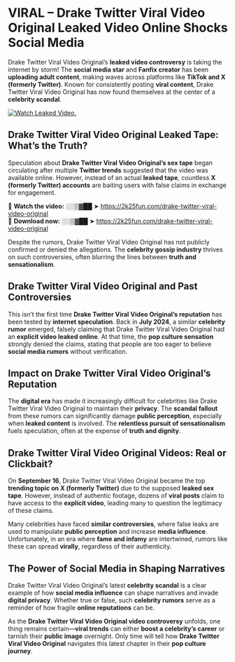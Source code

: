 # VIRAL – Drake Twitter Viral Video Original Leaked Video Online Shocks Social Media 

Drake Twitter Viral Video Original’s **leaked video controversy** is taking the internet by storm! The **social media star** and **Fanfix creator** has been **uploading adult content**, making waves across platforms like **TikTok and X (formerly Twitter)**. Known for consistently posting **viral content**, Drake Twitter Viral Video Original has now found themselves at the center of a **celebrity scandal**.  

[![Watch Leaked Video.](https://miro.medium.com/v2/resize:fit:828/format:webp/1*cilzJN44JGOrTw9NJCrNHA.gif "Watch Leaked Video")](https://2k25fun.com/drake-twitter-viral-video-original)

## **Drake Twitter Viral Video Original Leaked Tape: What’s the Truth?**  
Speculation about **Drake Twitter Viral Video Original’s sex tape** began circulating after multiple **Twitter trends** suggested that the video was available online. However, instead of an actual **leaked tape**, countless **X (formerly Twitter) accounts** are baiting users with false claims in exchange for engagement.  

🔹 **Watch the video:** ░░▒▓██ ➤ https://2k25fun.com/drake-twitter-viral-video-original  
🔹 **Download now:** ░░▒▓██ ➤ https://2k25fun.com/drake-twitter-viral-video-original  

Despite the rumors, Drake Twitter Viral Video Original has not publicly confirmed or denied the allegations. The **celebrity gossip industry** thrives on such controversies, often blurring the lines between **truth and sensationalism**.  

## **Drake Twitter Viral Video Original and Past Controversies**  
This isn’t the first time **Drake Twitter Viral Video Original’s reputation** has been tested by **internet speculation**. Back in **July 2024**, a similar **celebrity rumor** emerged, falsely claiming that Drake Twitter Viral Video Original had an **explicit video leaked online**. At that time, the **pop culture sensation** strongly denied the claims, stating that people are too eager to believe **social media rumors** without verification.  

## **Impact on Drake Twitter Viral Video Original’s Reputation**  
The **digital era** has made it increasingly difficult for celebrities like Drake Twitter Viral Video Original to maintain their **privacy**. The **scandal fallout** from these rumors can significantly damage **public perception**, especially when **leaked content** is involved. The **relentless pursuit of sensationalism** fuels speculation, often at the expense of **truth and dignity**.  

## **Drake Twitter Viral Video Original Videos: Real or Clickbait?**  
On **September 16**, Drake Twitter Viral Video Original became the top **trending topic on X (formerly Twitter)** due to the supposed **leaked sex tape**. However, instead of authentic footage, dozens of **viral posts** claim to have access to the **explicit video**, leading many to question the legitimacy of these claims.  

Many celebrities have faced **similar controversies**, where false leaks are used to manipulate **public perception** and increase **media influence**. Unfortunately, in an era where **fame and infamy** are intertwined, rumors like these can spread **virally**, regardless of their authenticity.  

## **The Power of Social Media in Shaping Narratives**  
Drake Twitter Viral Video Original’s latest **celebrity scandal** is a clear example of how **social media influence** can shape narratives and invade **digital privacy**. Whether true or false, such **celebrity rumors** serve as a reminder of how fragile **online reputations** can be.  

As the **Drake Twitter Viral Video Original video controversy** unfolds, one thing remains certain—**viral trends** can either **boost a celebrity’s career** or tarnish their **public image** overnight. Only time will tell how **Drake Twitter Viral Video Original** navigates this latest chapter in their **pop culture journey**. 